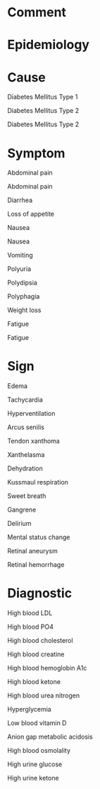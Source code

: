 # Comment

# Epidemiology

# Cause

Diabetes Mellitus Type 1

Diabetes Mellitus Type 2

Diabetes Mellitus Type 2

# Symptom

Abdominal pain

Abdominal pain

Diarrhea

Loss of appetite

Nausea

Nausea

Vomiting

Polyuria

Polydipsia

Polyphagia

Weight loss

Fatigue

Fatigue

# Sign

Edema

Tachycardia

Hyperventilation

Arcus senilis

Tendon xanthoma

Xanthelasma

Dehydration

Kussmaul respiration

Sweet breath

Gangrene

Delirium

Mental status change

Retinal aneurysm

Retinal hemorrhage

# Diagnostic

High blood LDL

High blood PO4

High blood cholesterol

High blood creatine

High blood hemoglobin A1c

High blood ketone

High blood urea nitrogen

Hyperglycemia

Low blood vitamin D

Anion gap metabolic acidosis

High blood osmolality

High urine glucose

High urine ketone
